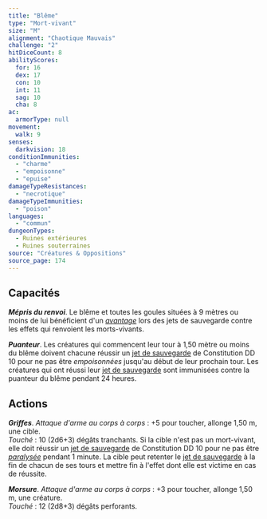 ```yaml
---
title: "Blême"
type: "Mort-vivant"
size: "M"
alignment: "Chaotique Mauvais"
challenge: "2"
hitDiceCount: 8
abilityScores:
  for: 16
  dex: 17
  con: 10
  int: 11
  sag: 10
  cha: 8
ac: 
  armorType: null
movement: 
  walk: 9
senses: 
  darkvision: 18
conditionImmunities: 
  - "charme"
  - "empoisonne"
  - "epuise"
damageTypeResistances: 
  - "necrotique"
damageTypeImmunities: 
  - "poison"
languages: 
  - "commun"
dungeonTypes:
  - Ruines extérieures
  - Ruines souterraines
source: "Créatures & Oppositions"
source_page: 174
---
```

## Capacités
_**Mépris du renvoi**_. Le blême et toutes les goules situées à 9 mètres ou moins de lui bénéficient d'un [_avantage_](/utiliser-les-caracteristiques/#avantage-et-desavantage) lors des jets de sauvegarde contre les effets qui renvoient les morts-vivants.

_**Puanteur**_. Les créatures qui commencent leur tour à 1,50 mètre ou moins du blême doivent chacune réussir un [jet de sauvegarde](/utiliser-les-caracteristiques#jets-de-sauvegarde) de Constitution DD 10 pour ne pas être _empoisonnées_ jusqu'au début de leur prochain tour. Les créatures qui ont réussi leur [jet de sauvegarde](/utiliser-les-caracteristiques#jets-de-sauvegarde) sont immunisées contre la puanteur du blême pendant 24 heures.

## Actions
_**Griffes**_. _Attaque d'arme au corps à corps_ : +5 pour toucher, allonge 1,50 m, une cible.  
_Touché_ : 10 (2d6+3) dégâts tranchants. Si la cible n'est pas un mort-vivant, elle doit réussir un [jet de sauvegarde](/utiliser-les-caracteristiques#jets-de-sauvegarde) de Constitution DD 10 pour ne pas être [_paralysée_](/gerer-la-sante-du-personnage/#paralyse) pendant 1 minute. La cible peut retenter le [jet de sauvegarde](/utiliser-les-caracteristiques#jets-de-sauvegarde) à la fin de chacun de ses tours et mettre fin à l'effet dont elle est victime en cas de réussite.

_**Morsure**_. _Attaque d'arme au corps à corps_ : +3 pour toucher, allonge 1,50 m, une créature.  
_Touché_ : 12 (2d8+3) dégâts perforants.
